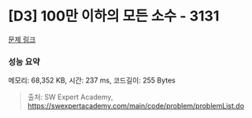 # [D3] 100만 이하의 모든 소수 - 3131 

[문제 링크](https://swexpertacademy.com/main/code/problem/problemDetail.do?contestProbId=AV_6mRsasV8DFAWS) 

### 성능 요약

메모리: 68,352 KB, 시간: 237 ms, 코드길이: 255 Bytes



> 출처: SW Expert Academy, https://swexpertacademy.com/main/code/problem/problemList.do